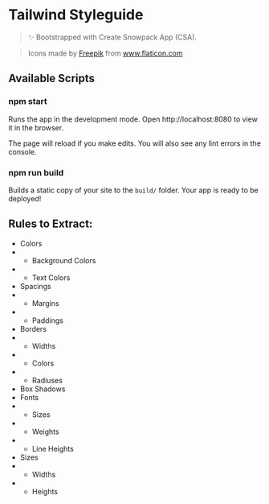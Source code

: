 # Tailwind Styleguide

> ✨ Bootstrapped with Create Snowpack App (CSA).

> Icons made by <a href="http://www.freepik.com/" title="Freepik">Freepik</a> from <a href="https://www.flaticon.com/" title="Flaticon"> www.flaticon.com</a>

## Available Scripts

### npm start

Runs the app in the development mode.
Open http://localhost:8080 to view it in the browser.

The page will reload if you make edits.
You will also see any lint errors in the console.

### npm run build

Builds a static copy of your site to the `build/` folder.
Your app is ready to be deployed!

## Rules to Extract:

- Colors
- - Background Colors
- - Text Colors
- Spacings
- - Margins
- - Paddings
- Borders
- - Widths
- - Colors
- - Radiuses
- Box Shadows
- Fonts
- - Sizes
- - Weights
- - Line Heights
- Sizes
- - Widths
- - Heights
